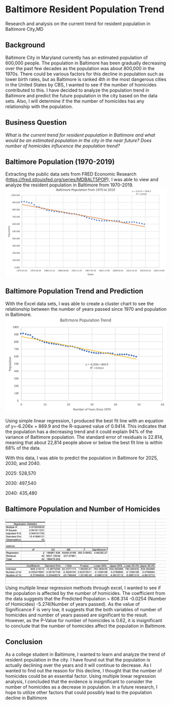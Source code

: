 # Baltimore Resident Population Trend
Research and analysis on the current trend for resident population in Baltimore City,MD

## Background
Baltimore City in Maryland currently has an estimated population of 600,000 people. The population in Baltimore has been gradually decreasing over the past few decades as the population was about 800,000 in the 1970s. There could be various factors for this decline in population such as lower birth rates, but as Baltimore is ranked 4th in the most dangerous cities in the United States by CBS, I wanted to see if the number of homicides contributed to this. I have decided to analyze the population trend in Baltimore and predict the future population in the city based on the data sets. Also, I will determine if the the number of homicides has any relationship with the population. 

## Business Question
_What is the current trend for resident population in Baltimore and what would be an estimated population in the city in the near future? Does number of homicides influcence the population trend?_

## Baltimore Population (1970-2019)
Extracting the public data sets from FRED Economic Research (https://fred.stlouisfed.org/series/MDBALT5POP), I was able to view and analyze the resident population in Baltimore from 1970-2019.
![alt text](https://github.com/justinjiholee/baltimore-population-trend/blob/main/Baltimore%20Population.png)
## Baltimore Population Trend and Prediction
With the Excel data sets, I was able to create a cluster chart to see the relationship between the number of years passed since 1970 and population in Baltimore. 
![alt text](https://github.com/justinjiholee/baltimore-population-trend/blob/main/Baltimore%20Population%20Trend%20Graph.png)

Using simple linear regression, I produced the best fit line with an equation of y=-6.206x + 869.9 and the R-squared value of 0.9414. This indicates that the population has a decreasing trend and it could explain 94% of the variance of Baltimore population. The standard error of residuals is 22.814, meaning that about 22,814 people above or below the best fit line is within 68% of the data.

With this data, I was able to predict the population in Baltimore for 2025, 2030, and 2040.

2025: 528,570

2030: 497,540

2040: 435,480

## Baltimore Population and Number of Homicides
![alt text](https://github.com/justinjiholee/baltimore-population-trend/blob/main/Data%20Analysis.png)
Using multiple linear regression methods through excel, I wanted to see if the population is affected by the number of homicides. 
The coefficient from the data suggests that the Predicted Population = 808.314 -0.0254 (Number of Homicides) -5.274(Number of years passed). As the value of Significance F is very low, it suggests that the both variables of number of homicides and number of years passed are significant to the result. However, as the P-Value for number of homicides is 0.62, it is insignificant to conclude that the number of homicides affect the population in Baltimore.

## Conclusion
As a college student in Baltimore, I wanted to learn and analyze the trend of resident population in the city. I have found out that the population is actually declining over the years and it will continue to decrease. As I wanted to find out the reason for this decline, I thought that the number of homicides could be an essential factor. Using multiple linear regression analysis, I concluded that the evidence is insignificant to consider the number of homicides as a decrease in population. In a future research, I hope to utilize other factors that could possibly lead to the population decline in Baltimore



